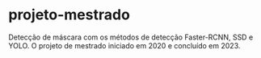 # projeto-mestrado
Detecção de máscara com os métodos de detecção Faster-RCNN, SSD e YOLO. O projeto de mestrado iniciado em 2020 e concluído em 2023.
